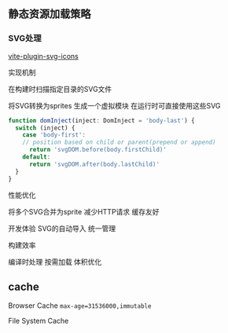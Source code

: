 ## 静态资源加载策略
### SVG处理
[vite-plugin-svg-icons](https://github.com/vbenjs/vite-plugin-svg-icons)

实现机制

在构建时扫描指定目录的SVG文件


将SVG转换为sprites
生成一个虚拟模块
在运行时可直接使用这些SVG

```js
function domInject(inject: DomInject = 'body-last') {
  switch (inject) {
    case 'body-first':
    // position based on child or parent(prepend or append)
      return 'svgDOM.before(body.firstChild)'
    default:
      return 'svgDOM.after(body.lastChild)'
  }
}
```






性能优化

将多个SVG合并为sprite
减少HTTP请求
缓存友好


开发体验
SVG的自动导入
统一管理


构建效率

编译时处理
按需加载
体积优化

## cache

Browser Cache 
`max-age=31536000,immutable`

File System Cache 